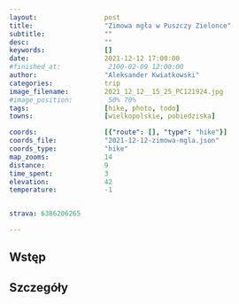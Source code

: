 ```yaml
---
layout:                 post
title:                  "Zimowa mgła w Puszczy Zielonce"
subtitle:               ""
desc:                   ""
keywords:               []
date:                   2021-12-12 17:00:00
#finished_at:            2100-02-09 12:00:00
author:                 "Aleksander Kwiatkowski"
categories:             trip
image_filename:         2021_12_12__15_25_PC121924.jpg
#image_position:         50% 70%
tags:                   [hike, photo, todo]
towns:                  [wielkopolskie, pobiedziska]

coords:                 [{"route": [], "type": "hike"}]
coords_file:            "2021-12-12-zimowa-mgla.json"
coords_type:            "hike"
map_zooms:              14
distance:               9
time_spent:             3
elevation:              42
temperature:            -1


strava: 6386206265

---
```



## Wstęp

## Szczegóły
